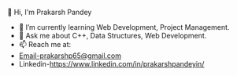  👋 Hi, I'm Prakarsh Pandey
 
- 🌱 I’m currently learning Web Development, Project Management.
- 💬 Ask me about C++, Data Structures, Web Development.
- 📫 Reach me at:
- Email-prakarshp65@gmail.com
- Linkedin-https://www.linkedin.com/in/prakarshpandeyin/
<!--
**prakarshpandeyin/prakarshpandeyin** is a ✨ _special_ ✨ repository because its `README.md` (this file) appears on your GitHub profile.

Here are some ideas to get you started:

- 🔭 I’m currently working on ...
- 🌱 I’m currently learning ...
- 👯 I’m looking to collaborate on ...
- 🤔 I’m looking for help with ...
- 💬 Ask me about ...
- 📫 How to reach me: ...
- 😄 Pronouns: ...
- ⚡ Fun fact: ...
-->

